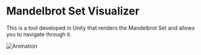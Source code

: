 # Mandelbrot Set Visualizer

This is a tool developed in Unity that renders the Mandelbrot Set and allows you to navigate through it.

![Animation](/Screenshots/Animation.gif)
